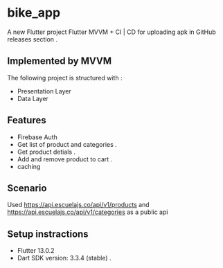 # bike_app

A new Flutter project Flutter MVVM + CI | CD for uploading apk in GitHub releases section .

## Implemented by MVVM
The following project is structured with :

- Presentation Layer
- Data Layer

## Features
- Firebase Auth
- Get list of product and categories  .
- Get product detials .
- Add and remove product to cart .
- caching 

## Scenario
Used https://api.escuelajs.co/api/v1/products and https://api.escuelajs.co/api/v1/categories as a public api 

## Setup instractions  
- Flutter 13.0.2
- Dart SDK version: 3.3.4 (stable)  .


